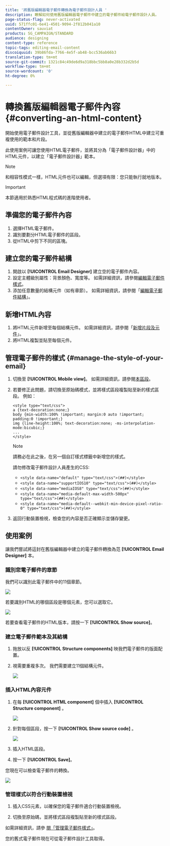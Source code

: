 ```yaml
---
title: '將舊版編輯器電子郵件轉換為電子郵件設計人員 '
description: 瞭解如何使用舊版編輯器電子郵件中建立的電子郵件給電子郵件設計人員。
page-status-flag: never-activated
uuid: 571ffc01-6e41-4501-9094-2f812b041a10
contentOwner: sauviat
products: SG_CAMPAIGN/STANDARD
audience: designing
content-type: reference
topic-tags: editing-email-content
discoiquuid: 39b86fda-7766-4e5f-ab48-bcc536ab66b3
translation-type: tm+mt
source-git-commit: 1321c84c49de6d9a318bbc5bb8a0e28b332d2b5d
workflow-type: tm+mt
source-wordcount: '0'
ht-degree: 0%

---
```



# 轉換舊版編輯器電子郵件內容 {#converting-an-html-content}

開始使用電子郵件設計工具，並從舊版編輯器中建立的電子郵件HTML中建立可重複使用的範本和片段。

此使用案例可讓您使用HTML電子郵件，並將其分為「電子郵件設計器」中的HTML元件，以建立「電子郵件設計器」範本。

>[!NOTE]
>
>和相容性模式一樣，HTML元件也可以編輯，但選項有限：您只能執行就地版本。

>[!IMPORTANT]
>
>本節適用於熟悉HTML程式碼的進階使用者。

## 準備您的電子郵件內容

1. 選擇HTML電子郵件。
1. 識別要劃分HTML電子郵件的區段。
1. 從HTML中剪下不同的區塊。

## 建立您的電子郵件結構

1. 開啟以 **[!UICONTROL Email Designer]** 建立空的電子郵件內容。
1. 設定主體級別屬性：背景顏色、寬度等。 如需詳細資訊，請參閱[編輯電子郵件樣式](../../designing/using/styles.md)。
1. 添加任意數量的結構元件（如有章節）。 如需詳細資訊，請參閱「[編輯電子郵件結構](../../designing/using/designing-from-scratch.md#defining-the-email-structure)」。

## 新增HTML內容

1. 將HTML元件新增至每個結構元件。 如需詳細資訊，請參閱「[新增片段及元件](../../designing/using/designing-from-scratch.md#defining-the-email-structure)」。
1. 將HTML複製並貼至每個元件。

## 管理電子郵件的樣式 {#manage-the-style-of-your-email}

1. 切換至 **[!UICONTROL Mobile view]**。 如需詳細資訊，請參閱[本區段](../../designing/using/plain-text-html-modes.md#switching-to-mobile-view)。

1. 若要修正此問題，請切換至原始碼模式，並將樣式區段複製貼至新的樣式區段。 例如：

   ```
   <style type="text/css">
   a {text-decoration:none;}
   body {min-width:100% !important; margin:0 auto !important; padding:0 !important;}
   img {line-height:100%; text-decoration:none; -ms-interpolation-mode:bicubic;}
   ...
   </style>
   ```

   >[!NOTE]
   >
   >請務必在此之後，在另一個自訂樣式標籤中新增您的樣式。
   >
   >請勿修改電子郵件設計人員產生的CSS:
   >
   >* `<style data-name="default" type="text/css">(##)</style>`
   >* `<style data-name="supportIOS10" type="text/css">(##)</style>`
   >* `<style data-name="mediaIOS8" type="text/css">(##)</style>`
   >* `<style data-name="media-default-max-width-500px" type="text/css">(##)</style>`
   >* `<style data-name="media-default--webkit-min-device-pixel-ratio-0" type="text/css">(##)</style>`


1. 返回行動裝置檢視，檢查您的內容是否正確顯示並儲存變更。

## 使用案例

讓我們嘗試將這封在舊版編輯器中建立的電子郵件轉換為范 **[!UICONTROL Email Designer]** 本。

### 識別您電子郵件的章節

我們可以識別此電子郵件中的11個章節。

![](assets/html-dce-view-mail.png)

若要識別HTML的哪個區段是哪個元素，您可以選取它。

![](assets/breadcrumbs.png)

若要查看電子郵件的HTML版本，請按一下 **[!UICONTROL Show source]**。

### 建立電子郵件範本及其結構

1. 拖放以反 **[!UICONTROL Structure components]** 映我們電子郵件的版面配置。

1. 視需要重複多次。 我們需要建立11個結構元件。

   ![](assets/structure-components-migration.png)

### 插入HTML內容元件

1. 在每 **[!UICONTROL HTML component]** 個中插入 **[!UICONTROL Structure component]** 。

   ![](assets/html-components.png)

1. 針對每個區段，按一下 **[!UICONTROL Show source code]** 。

   ![](assets/show-source-code.png)

1. 插入HTML區段。

1. 按一下 **[!UICONTROL Save]**。

您現在可以檢查電子郵件的轉換。

![](assets/migrated-email-result.png)

### 管理樣式以符合行動裝置檢視

1. 插入CSS元素，以確保您的電子郵件適合行動裝置檢視。

1. 切換至原始碼，並將樣式區段複製貼至新的樣式區段。

如需詳細資訊，請參 [閱「管理電子郵件樣式」](#manage-the-style-of-your-email)。

您的舊式電子郵件現在可從電子郵件設計工具取得。